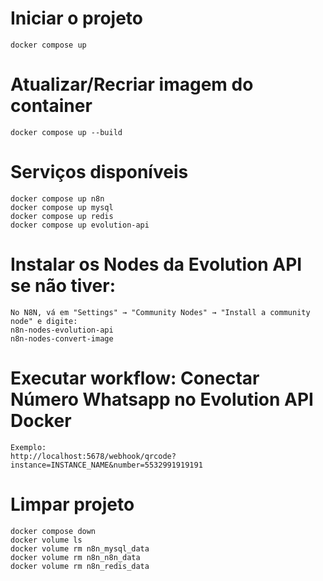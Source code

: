 # Iniciar o projeto

    docker compose up



# Atualizar/Recriar imagem do container

    docker compose up --build


# Serviços disponíveis

    docker compose up n8n
    docker compose up mysql
    docker compose up redis
    docker compose up evolution-api



# Instalar os Nodes da Evolution API se não tiver:

    No N8N, vá em "Settings" → "Community Nodes" → "Install a community node" e digite: 
    n8n-nodes-evolution-api
    n8n-nodes-convert-image


# Executar workflow: Conectar Número Whatsapp no Evolution API Docker

    Exemplo:
    http://localhost:5678/webhook/qrcode?instance=INSTANCE_NAME&number=5532991919191

# Limpar projeto

    docker compose down
    docker volume ls
    docker volume rm n8n_mysql_data
    docker volume rm n8n_n8n_data
    docker volume rm n8n_redis_data
